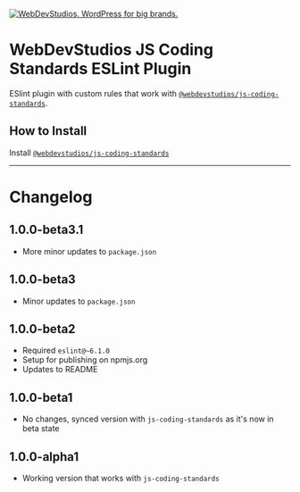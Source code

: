 <a href="https://webdevstudios.com/contact/"><img src="https://webdevstudios.com/wp-content/uploads/2018/04/wds-github-banner.png" alt="WebDevStudios. WordPress for big brands."></a>

# WebDevStudios JS Coding Standards ESLint Plugin

ESlint plugin with custom rules that work with [`@webdevstudios/js-coding-standards`](https://github.com/WebDevStudios/js-coding-standards).

## How to Install

Install [`@webdevstudios/js-coding-standards`](https://github.com/WebDevStudios/js-coding-standards)

___________________

# Changelog

## 1.0.0-beta3.1

- More minor updates to `package.json`

## 1.0.0-beta3

- Minor updates to `package.json`

## 1.0.0-beta2

- Required `eslint@~6.1.0`
- Setup for publishing on npmjs.org
- Updates to README

## 1.0.0-beta1

- No changes, synced version with `js-coding-standards` as it's now in beta state

## 1.0.0-alpha1

- Working version that works with `js-coding-standards`
